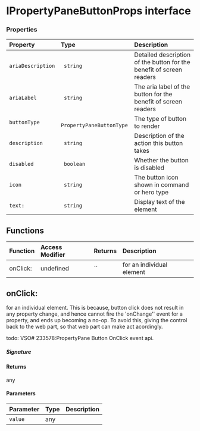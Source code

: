 # IPropertyPaneButtonProps interface





### Properties

| Property	   | Type	| Description|
|:-------------|:-------|:-----------|
|`ariaDescription`      |` string` | Detailed description of the button for the benefit of screen readers |
|`ariaLabel`      |` string` | The aria label of the button for the benefit of screen readers |
|`buttonType`      |` PropertyPaneButtonType` | The type of button to render |
|`description`      |` string` | Description of the action this button takes |
|`disabled`      |` boolean` | Whether the button is disabled |
|`icon`      |` string` | The button icon shown in command or hero type |
|`text:`      |` string` | Display text of the element |





## Functions

| Function	   | Access Modifier | Returns	| Description|
|:-------------|:----|:-------|:-----------|
|onClick:      | undefined | `` | for an individual element |


## onClick:

for an individual element. This is because, button click does not result in any property change, and hence 
cannot fire the 'onChange'' event for a property, and ends up becoming a no-op. To avoid this, giving the 
control back to the web part, so that web part can make act acordingly. 
 
todo: VSO# 233578:PropertyPane Button OnClick event api.

##### Signature

#### Returns
any

#### Parameters


| Parameter	   | Type    | Description |
|:-------------|:---------------|:------------|
| `value`    | any |  |

